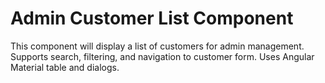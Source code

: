 # Admin Customer List Component

This component will display a list of customers for admin management. Supports search, filtering, and navigation to customer form. Uses Angular Material table and dialogs.
